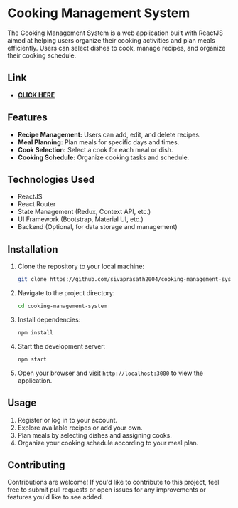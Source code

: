 # Cooking Management System

The Cooking Management System is a web application built with ReactJS aimed at helping users organize their cooking activities and plan meals efficiently. Users can select dishes to cook, manage recipes, and organize their cooking schedule.

## Link
- **<a href='https://cooking-management-system-app.vercel.app/'>CLICK HERE</a>**

## Features

- **Recipe Management:** Users can add, edit, and delete recipes.
- **Meal Planning:** Plan meals for specific days and times.
- **Cook Selection:** Select a cook for each meal or dish.
- **Cooking Schedule:** Organize cooking tasks and schedule.

## Technologies Used

- ReactJS
- React Router
- State Management (Redux, Context API, etc.)
- UI Framework (Bootstrap, Material UI, etc.)
- Backend (Optional, for data storage and management)

## Installation

1. Clone the repository to your local machine:

    ```bash
    git clone https://github.com/sivaprasath2004/cooking-management-system.git
    ```

2. Navigate to the project directory:

    ```bash
    cd cooking-management-system
    ```

3. Install dependencies:

    ```bash
    npm install
    ```

4. Start the development server:

    ```bash
    npm start
    ```

5. Open your browser and visit `http://localhost:3000` to view the application.

## Usage

1. Register or log in to your account.
2. Explore available recipes or add your own.
3. Plan meals by selecting dishes and assigning cooks.
4. Organize your cooking schedule according to your meal plan.

## Contributing

Contributions are welcome! If you'd like to contribute to this project, feel free to submit pull requests or open issues for any improvements or features you'd like to see added.

